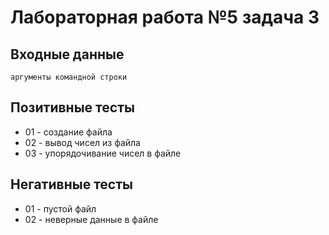 # Лабораторная работа №5 задача 3

## Входные данные
    аргументы командной строки

## Позитивные тесты
 - 01 - создание файла
 - 02 - вывод чисел из файла
 - 03 - упорядочивание чисел в файле

## Негативные тесты
 - 01 - пустой файл
 - 02 - неверные данные в файле